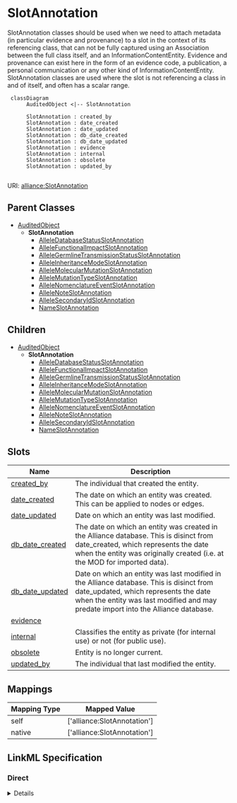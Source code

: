 # SlotAnnotation

SlotAnnotation classes should be used when we need to attach metadata (in particular evidence and provenance) to a slot in the context of its referencing class, that can not be fully captured using an Association between the full class itself, and an InformationContentEntity. Evidence and provenance can exist here in the form of an evidence code, a publication, a personal communication or any other kind of InformationContentEntity. SlotAnnotation classes are used where the slot is not referencing a class in and of itself, and often has a scalar range.


```mermaid
 classDiagram
      AuditedObject <|-- SlotAnnotation
      
      SlotAnnotation : created_by
      SlotAnnotation : date_created
      SlotAnnotation : date_updated
      SlotAnnotation : db_date_created
      SlotAnnotation : db_date_updated
      SlotAnnotation : evidence
      SlotAnnotation : internal
      SlotAnnotation : obsolete
      SlotAnnotation : updated_by
      

```



URI: [alliance:SlotAnnotation](http://alliancegenome.org/SlotAnnotation)


## Parent Classes

* [AuditedObject](AuditedObject.md)
    * **SlotAnnotation**
        * [AlleleDatabaseStatusSlotAnnotation](AlleleDatabaseStatusSlotAnnotation.md)
        * [AlleleFunctionalImpactSlotAnnotation](AlleleFunctionalImpactSlotAnnotation.md)
        * [AlleleGermlineTransmissionStatusSlotAnnotation](AlleleGermlineTransmissionStatusSlotAnnotation.md)
        * [AlleleInheritanceModeSlotAnnotation](AlleleInheritanceModeSlotAnnotation.md)
        * [AlleleMolecularMutationSlotAnnotation](AlleleMolecularMutationSlotAnnotation.md)
        * [AlleleMutationTypeSlotAnnotation](AlleleMutationTypeSlotAnnotation.md)
        * [AlleleNomenclatureEventSlotAnnotation](AlleleNomenclatureEventSlotAnnotation.md)
        * [AlleleNoteSlotAnnotation](AlleleNoteSlotAnnotation.md)
        * [AlleleSecondaryIdSlotAnnotation](AlleleSecondaryIdSlotAnnotation.md)
        * [NameSlotAnnotation](NameSlotAnnotation.md)





## Children

* [AuditedObject](AuditedObject.md)
    * **SlotAnnotation**
        * [AlleleDatabaseStatusSlotAnnotation](AlleleDatabaseStatusSlotAnnotation.md)
        * [AlleleFunctionalImpactSlotAnnotation](AlleleFunctionalImpactSlotAnnotation.md)
        * [AlleleGermlineTransmissionStatusSlotAnnotation](AlleleGermlineTransmissionStatusSlotAnnotation.md)
        * [AlleleInheritanceModeSlotAnnotation](AlleleInheritanceModeSlotAnnotation.md)
        * [AlleleMolecularMutationSlotAnnotation](AlleleMolecularMutationSlotAnnotation.md)
        * [AlleleMutationTypeSlotAnnotation](AlleleMutationTypeSlotAnnotation.md)
        * [AlleleNomenclatureEventSlotAnnotation](AlleleNomenclatureEventSlotAnnotation.md)
        * [AlleleNoteSlotAnnotation](AlleleNoteSlotAnnotation.md)
        * [AlleleSecondaryIdSlotAnnotation](AlleleSecondaryIdSlotAnnotation.md)
        * [NameSlotAnnotation](NameSlotAnnotation.md)



## Slots

| Name | Description  |
| ---  | ---  |
| [created_by](created_by.md) | The individual that created the entity. |
| [date_created](date_created.md) | The date on which an entity was created. This can be applied to nodes or edges. |
| [date_updated](date_updated.md) | Date on which an entity was last modified. |
| [db_date_created](db_date_created.md) | The date on which an entity was created in the Alliance database.  This is disinct from date_created, which represents the date when the entity was originally created (i.e. at the MOD for imported data). |
| [db_date_updated](db_date_updated.md) | Date on which an entity was last modified in the Alliance database.  This is disinct from date_updated, which represents the date when the entity was last modified and may predate import into the Alliance database. |
| [evidence](evidence.md) |  |
| [internal](internal.md) | Classifies the entity as private (for internal use) or not (for public use). |
| [obsolete](obsolete.md) | Entity is no longer current. |
| [updated_by](updated_by.md) | The individual that last modified the entity. |


## Mappings

| Mapping Type | Mapped Value |
| ---  | ---  |
| self | ['alliance:SlotAnnotation'] |
| native | ['alliance:SlotAnnotation'] |




## LinkML Specification

<!-- TODO: investigate https://stackoverflow.com/questions/37606292/how-to-create-tabbed-code-blocks-in-mkdocs-or-sphinx -->

### Direct

<details>
```yaml
name: SlotAnnotation
description: SlotAnnotation classes should be used when we need to attach metadata
  (in particular evidence and provenance) to a slot in the context of its referencing
  class, that can not be fully captured using an Association between the full class
  itself, and an InformationContentEntity. Evidence and provenance can exist here
  in the form of an evidence code, a publication, a personal communication or any
  other kind of InformationContentEntity. SlotAnnotation classes are used where the
  slot is not referencing a class in and of itself, and often has a scalar range.
notes:
- A good example of the use of a SlotAnnotation class is the use case of attributing
  one of many functional impacts of an allele to a publication.  AlleleFunctionalImpact
  is the SlotAnnotation class that represents this use case.
from_schema: https://github.com/alliance-genome/agr_curation_schema/core.yaml
is_a: AuditedObject
slots:
- evidence

```
</details>

### Induced

<details>
```yaml
name: SlotAnnotation
description: SlotAnnotation classes should be used when we need to attach metadata
  (in particular evidence and provenance) to a slot in the context of its referencing
  class, that can not be fully captured using an Association between the full class
  itself, and an InformationContentEntity. Evidence and provenance can exist here
  in the form of an evidence code, a publication, a personal communication or any
  other kind of InformationContentEntity. SlotAnnotation classes are used where the
  slot is not referencing a class in and of itself, and often has a scalar range.
notes:
- A good example of the use of a SlotAnnotation class is the use case of attributing
  one of many functional impacts of an allele to a publication.  AlleleFunctionalImpact
  is the SlotAnnotation class that represents this use case.
from_schema: https://github.com/alliance-genome/agr_curation_schema/core.yaml
is_a: AuditedObject
attributes:
  evidence:
    name: evidence
    description: ''
    from_schema: https://github.com/alliance-genome/agr_curation_schema/src/schema/reference
    multivalued: true
    alias: evidence
    owner: SlotAnnotation
    domain_of:
    - AlleleGenerationMethodAssociation
    - Note
    - SlotAnnotation
    - Association
    range: InformationContentEntity
  created_by:
    name: created_by
    description: The individual that created the entity.
    from_schema: https://github.com/alliance-genome/agr_curation_schema/core.yaml
    domain: AuditedObject
    multivalued: false
    alias: created_by
    owner: SlotAnnotation
    domain_of:
    - AuditedObject
    range: Person
  date_created:
    name: date_created
    description: The date on which an entity was created. This can be applied to nodes
      or edges.
    from_schema: https://github.com/alliance-genome/agr_curation_schema/core.yaml
    aliases:
    - creation_date
    exact_mappings:
    - dct:createdOn
    - WIKIDATA_PROPERTY:P577
    alias: date_created
    owner: SlotAnnotation
    domain_of:
    - AuditedObject
    - AuditedObjectDTO
    range: datetime
  updated_by:
    name: updated_by
    description: The individual that last modified the entity.
    from_schema: https://github.com/alliance-genome/agr_curation_schema/core.yaml
    domain: AuditedObject
    multivalued: false
    alias: updated_by
    owner: SlotAnnotation
    domain_of:
    - AuditedObject
    range: Person
  date_updated:
    name: date_updated
    description: Date on which an entity was last modified.
    from_schema: https://github.com/alliance-genome/agr_curation_schema/core.yaml
    aliases:
    - date_last_modified
    alias: date_updated
    owner: SlotAnnotation
    domain_of:
    - AuditedObject
    - AuditedObjectDTO
    range: datetime
  db_date_created:
    name: db_date_created
    description: The date on which an entity was created in the Alliance database.  This
      is disinct from date_created, which represents the date when the entity was
      originally created (i.e. at the MOD for imported data).
    from_schema: https://github.com/alliance-genome/agr_curation_schema/core.yaml
    alias: db_date_created
    owner: SlotAnnotation
    domain_of:
    - AuditedObject
    - AuditedObjectDTO
    range: datetime
  db_date_updated:
    name: db_date_updated
    description: Date on which an entity was last modified in the Alliance database.  This
      is disinct from date_updated, which represents the date when the entity was
      last modified and may predate import into the Alliance database.
    from_schema: https://github.com/alliance-genome/agr_curation_schema/core.yaml
    alias: db_date_updated
    owner: SlotAnnotation
    domain_of:
    - AuditedObject
    - AuditedObjectDTO
    range: datetime
  internal:
    name: internal
    description: Classifies the entity as private (for internal use) or not (for public
      use).
    notes:
    - Default value is true.
    from_schema: https://github.com/alliance-genome/agr_curation_schema/core.yaml
    alias: internal
    owner: SlotAnnotation
    domain_of:
    - AuditedObject
    - AuditedObjectDTO
    range: boolean
    required: true
  obsolete:
    name: obsolete
    description: Entity is no longer current.
    notes:
    - Obsolete entities are preserved in the database for posterity but should not
      be publicly displayed.
    from_schema: https://github.com/alliance-genome/agr_curation_schema/core.yaml
    alias: obsolete
    owner: SlotAnnotation
    domain_of:
    - AuditedObject
    - AuditedObjectDTO
    range: boolean

```
</details>